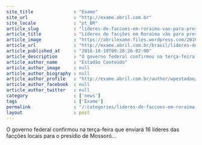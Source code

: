 ```yaml
---
site_title               : "Exame"
site_url                 : "http://exame.abril.com.br"
site_locale              : "pt_BR"
article_slug             : "lideres-de-faccoes-em-roraima-vao-para-presidio-federal"
article_title            : "Líderes de facções em Roraima vão para presídio federal"
article_image            : "https://abrilexame.files.wordpress.com/2016/10/size_960_16_9_seguranca-em-presidio.jpg?quality=70&strip=all&w=960"
article_url              : "http://exame.abril.com.br/brasil/lideres-de-faccoes-em-roraima-vao-para-presidio-federal/"
article_published_at     : "2016-10-19T09:28:26-02:00"
article_description      : "O governo federal confirmou na terça-feira que enviará 16 líderes das facções locais para o presídio de Mossoró..."
article_author_name      : "Estadão Conteúdo"
article_author_image     : null
article_author_biography : null
article_author_profile   : "http://exame.abril.com.br/author/wpestadao/"
article_author_facebook  : null
article_author_twitter   : null
category                 : ['news']
tags                     : ['Exame']
permalink                : "/:categories/lideres-de-faccoes-em-roraima-vao-para-presidio-federal/"
layout                   : post
---
```


O governo federal confirmou na terça-feira que enviará 16 líderes das facções locais para o presídio de Mossoró...
